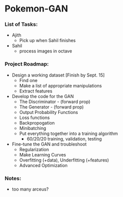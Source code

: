 # Pokemon-GAN
### List of Tasks:
* Ajith
    * Pick up when Sahil finishes
* Sahil
    * process images in octave
### Project Roadmap:
* Design a working dataset [Finish by Sept. 15]
    * Find one
    * Make a list of appropriate manipulations
    * Extract features
 * Develop the code for the GAN
    * The Discriminator - (forward prop)
    * The Generator - (forward prop)
    * Output Probability Functions
    * Loss functions
    * Backpropogation
    * Minibatching
    * Put everything together into a training algorithm 
        * 60/20/20 training, validation, testing
 * Fine-tune the GAN and troubleshoot
    * Regularization
    * Make Learning Curves
    * Overfitting (+data), Underfitting (+features)
    * Advanced Optimization
### Notes:
 * too many arceus?
